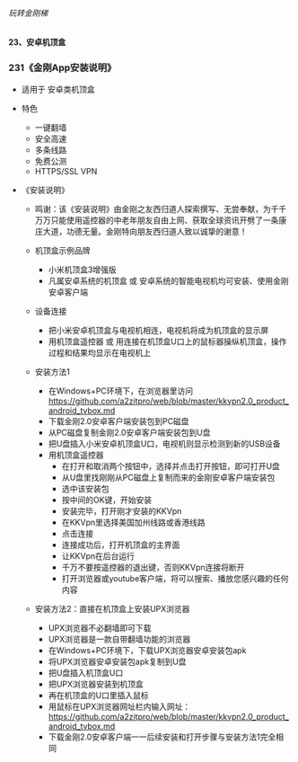 ###### 玩转金刚梯
#### 23、安卓机顶盒
### 231《金刚App安装说明》

- 适用于 安卓类机顶盒

- 特色
  - 一键翻墙
  - 安全高速 
  - 多条线路 
  - 免费公测 
  - HTTPS/SSL VPN

- 《安装说明》
  - 鸣谢：该《安装说明》由金刚之友西归道人探索撰写、无尝奉献，为千千万万只能使用遥控器的中老年朋友自由上网、获取全球资讯开劈了一条康庄大道，功德无量。金刚特向朋友西归道人致以诚挚的谢意！

  - 机顶盒示例品牌
    - 小米机顶盒3增强版
    - 凡属安卓系统的机顶盒 或 安卓系统的智能电视机均可安装、使用金刚安卓客户端
  - 设备连接
    - 把小米安卓机顶盒与电视机相连，电视机将成为机顶盒的显示屏
    - 用机顶盒遥控器 或 用连接在机顶盒U口上的鼠标器操纵机顶盒，操作过程和结果均显示在电视机上
  - 安装方法1
    - 在Windows+PC环境下，在浏览器里访问 https://github.com/a2zitpro/web/blob/master/kkvpn2.0_product_android_tvbox.md
    - 下载金刚2.0安卓客户端安装包到PC磁盘
    - 从PC磁盘复制金刚2.0安卓客户端安装包到U盘
    - 把U盘插入小米安卓机顶盒U口，电视机则显示检测到新的USB设备
    - 用机顶盒遥控器
      - 在打开和取消两个按钮中，选择并点击打开按钮，即可打开U盘
      - 从U盘里找刚刚从PC磁盘上复制而来的金刚安卓客户端安装包
      - 选中该安装包
      - 按中间的OK键，开始安装
      - 安装完毕，打开刚才安装的KKVpn
      - 在KKVpn里选择美国加州线路或香港线路
      - 点击连接
      - 连接成功后，打开机顶盒的主界面
      - 让KKVpn在后台运行
      - 千万不要按遥控器的退出键，否则KKVpn连接将断开
      - 打开浏览器或youtube客户端，将可以搜索、播放您感兴趣的任何内容

  - 安装方法2：直接在机顶盒上安装UPX浏览器
    - UPX浏览器不必翻墙即可下载
    - UPX浏览器是一款自带翻墙功能的浏览器
    - 在Windows+PC环境下，下载UPX浏览器安卓安装包apk
    - 将UPX浏览器安卓安装包apk复制到U盘
    - 把U盘插入机顶盒U口
    - 把UPX浏览器安装到机顶盒
    - 再在机顶盒的U口里插入鼠标
    - 用鼠标在UPX浏览器网址栏内输入网址：https://github.com/a2zitpro/web/blob/master/kkvpn2.0_product_android_tvbox.md
    - 下载金刚2.0安卓客户端一一后续安装和打开步骤与安装方法1完全相同

